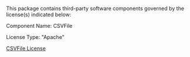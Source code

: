 This package contains third-party software components governed by the license(s) indicated below:

Component Name: CSVFile

License Type: "Apache"

[CSVFile License](https://github.com/tspence/csharp-csv-reader/blob/main/LICENSE)